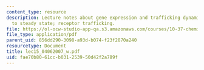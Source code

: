 ```yaml
---
content_type: resource
description: Lecture notes about gene expression and trafficking dynamics. Approach
  to steady state; receptor trafficking.
file: https://ol-ocw-studio-app-qa.s3.amazonaws.com/courses/10-37-chemical-and-biological-reaction-engineering-spring-2007/fae70b8061ccb031253950d42f2a789f_lec15_04062007_w.pdf
file_type: application/pdf
parent_uid: 856dd290-3098-a93d-b074-f23f2870a240
resourcetype: Document
title: lec15_04062007_w.pdf
uid: fae70b80-61cc-b031-2539-50d42f2a789f
---
```


